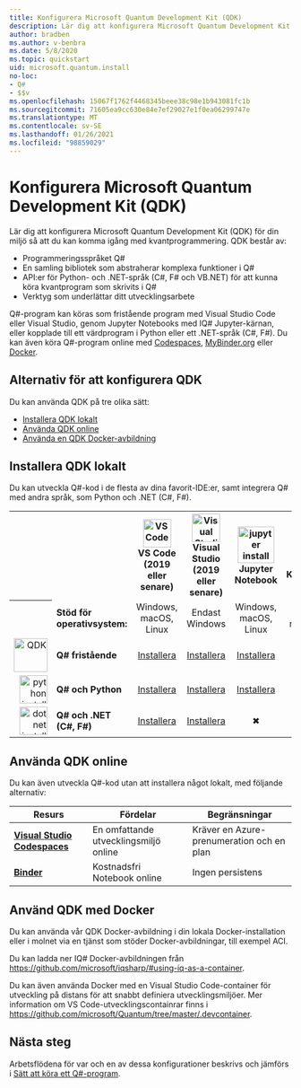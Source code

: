 ```yaml
---
title: Konfigurera Microsoft Quantum Development Kit (QDK)
description: Lär dig att konfigurera Microsoft Quantum Development Kit för olika miljöer.
author: bradben
ms.author: v-benbra
ms.date: 5/8/2020
ms.topic: quickstart
uid: microsoft.quantum.install
no-loc:
- Q#
- $$v
ms.openlocfilehash: 15067f1762f4468345beee38c98e1b943081fc1b
ms.sourcegitcommit: 71605ea9cc630e84e7ef29027e1f0ea06299747e
ms.translationtype: MT
ms.contentlocale: sv-SE
ms.lasthandoff: 01/26/2021
ms.locfileid: "98859029"
---
```

# <a name="setting-up-the-microsoft-quantum-development-kit-qdk"></a>Konfigurera Microsoft Quantum Development Kit (QDK)

Lär dig att konfigurera Microsoft Quantum Development Kit (QDK) för din miljö så att du kan komma igång med kvantprogrammering. QDK består av:

- Programmeringsspråket Q#
- En samling bibliotek som abstraherar komplexa funktioner i Q#
- API:er för Python- och .NET-språk (C#, F# och VB.NET) för att kunna köra kvantprogram som skrivits i Q#
- Verktyg som underlättar ditt utvecklingsarbete

Q#-program kan köras som fristående program med Visual Studio Code eller Visual Studio, genom Jupyter Notebooks med IQ# Jupyter-kärnan, eller kopplade till ett värdprogram i Python eller ett .NET-språk (C#, F#). Du kan även köra Q#-program online med [Codespaces](https://online.visualstudio.com/), [MyBinder.org](https://mybinder.org/) eller [Docker](#use-the-qdk-with-docker). 

## <a name="options-for-setting-up-the-qdk"></a>Alternativ för att konfigurera QDK

Du kan använda QDK på tre olika sätt:

- [Installera QDK lokalt](#install-the-qdk-locally)
- [Använda QDK online](#use-the-qdk-online)
- [Använda en QDK Docker-avbildning](#use-the-qdk-with-docker)

## <a name="install-the-qdk-locally"></a>Installera QDK lokalt

Du kan utveckla Q#-kod i de flesta av dina favorit-IDE:er, samt integrera Q# med andra språk, som Python och .NET (C#, F#).

<table>
    <tr>
        <th width=10%>&nbsp;</th>
        <th>&nbsp;</th>
        <th align="center" width=18%><img src="~/media/vs_code.png" alt="VS Code" width="50"/><br><b>VS Code<br>(2019 eller senare)</b></th>
        <th align="center" width=18%><img src="~/media/vs_studio.png" alt="Visual Studio" width="50"/><br><b>Visual Studio<br>(2019 eller senare)</b></th>
        <th align="center" width=18%><img src="~/media/jupyter-wht.png" alt="jupyter install" width="65"/><br><b>Jupyter Notebook</b></th>
        <th align="center" width=18%><img src="~/media/blank.png" alt="blank spacer" width="65"/><br><b>Kommandorad</b></th>
    </tr>
    <tr>
        <th>&nbsp;</th>
        <td align="left"><b>Stöd för operativsystem:</b></td>
        <td align="center">Windows, macOS, Linux</td>
        <td align="center">Endast Windows</td>
        <td align="center">Windows, macOS, Linux</td>
        <td align="center">Windows, macOS, Linux</td>
    </tr>
    <tr>
        <td align="right"><img src="~/media/quantum-wht.png" alt="QDK" width="60"/></td>
        <td align="left"><b>Q# fristående</b></td>
        <td align="center"><a href="xref:microsoft.quantum.install.standalone">Installera</a></td>
        <td align="center"><a href="xref:microsoft.quantum.install.standalone">Installera</a></td>
        <td align="center"><a href="xref:microsoft.quantum.install.jupyter">Installera</a></td>
        <td align="center"><a href="xref:microsoft.quantum.install.standalone">Installera</a></td>
    </tr>
    <tr>
        <td align="right"><img src="~/media/python.png" alt="python install" width="50"/></td>
        <td align="left"><b>Q# och Python</b></td>
        <td align="center"><a href="xref:microsoft.quantum.install.python">Installera</a></td>
        <td align="center"><a href="xref:microsoft.quantum.install.python">Installera</a></td>
        <td align="center"><a href="xref:microsoft.quantum.install.python">Installera</a></td>
        <td align="center"><a href="xref:microsoft.quantum.install.python">Installera</a></td>
    </tr>
    <tr>
        <td align="right"><img src="~/media/dot_net.png" alt="dotnet install" width="50"/></td>
        <td align="left"><b>Q# och .NET (C#, F#)</b></td> 
        <td align="center"><a href="xref:microsoft.quantum.install.cs">Installera</a></td>
        <td align="center"><a href="xref:microsoft.quantum.install.cs">Installera</a></td>
        <td align="center">&#10006;</td>
        <td align="center"><a href="xref:microsoft.quantum.install.cs">Installera</a></td>
   </tr>
</table>

## <a name="use-the-qdk-online"></a>Använda QDK online

Du kan även utveckla Q#-kod utan att installera något lokalt, med följande alternativ:

|Resurs|Fördelar|Begränsningar|
|---|---|---|
|[**Visual Studio Codespaces**](xref:microsoft.quantum.install.standalone)|En omfattande utvecklingsmiljö online  |Kräver en Azure-prenumeration och en plan |
|[**Binder**](xref:microsoft.quantum.install.binder) | Kostnadsfri Notebook online |Ingen persistens |

## <a name="use-the-qdk-with-docker"></a>Använd QDK med Docker

Du kan använda vår QDK Docker-avbildning i din lokala Docker-installation eller i molnet via en tjänst som stöder Docker-avbildningar, till exempel ACI.

Du kan ladda ner IQ# Docker-avbildningen från https://github.com/microsoft/iqsharp/#using-iq-as-a-container. 

Du kan även använda Docker med en Visual Studio Code-container för utveckling på distans för att snabbt definiera utvecklingsmiljöer. Mer information om VS Code-utvecklingscontainrar finns i https://github.com/microsoft/Quantum/tree/master/.devcontainer.

## <a name="next-steps"></a>Nästa steg

Arbetsflödena för var och en av dessa konfigurationer beskrivs och jämförs i [Sätt att köra ett Q#-program](xref:microsoft.quantum.guide.host-programs).
